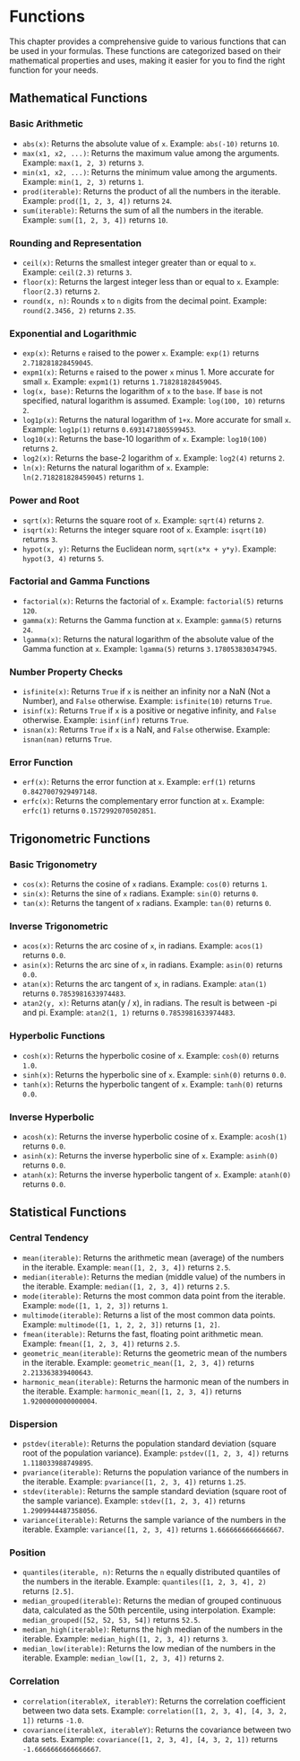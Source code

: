 # Functions

This chapter provides a comprehensive guide to various functions that can be used in your formulas. These functions are categorized based on their mathematical properties and uses, making it easier for you to find the right function for your needs.

## Mathematical Functions

### Basic Arithmetic

- `abs(x)`: Returns the absolute value of `x`. Example: `abs(-10)` returns `10`.
- `max(x1, x2, ...)`: Returns the maximum value among the arguments. Example: `max(1, 2, 3)` returns `3`.
- `min(x1, x2, ...)`: Returns the minimum value among the arguments. Example: `min(1, 2, 3)` returns `1`.
- `prod(iterable)`: Returns the product of all the numbers in the iterable. Example: `prod([1, 2, 3, 4])` returns `24`.
- `sum(iterable)`: Returns the sum of all the numbers in the iterable. Example: `sum([1, 2, 3, 4])` returns `10`.

### Rounding and Representation

- `ceil(x)`: Returns the smallest integer greater than or equal to `x`. Example: `ceil(2.3)` returns `3`.
- `floor(x)`: Returns the largest integer less than or equal to `x`. Example: `floor(2.3)` returns `2`.
- `round(x, n)`: Rounds `x` to `n` digits from the decimal point. Example: `round(2.3456, 2)` returns `2.35`.

### Exponential and Logarithmic

- `exp(x)`: Returns `e` raised to the power `x`. Example: `exp(1)` returns `2.718281828459045`.
- `expm1(x)`: Returns `e` raised to the power `x` minus 1. More accurate for small `x`. Example: `expm1(1)` returns `1.718281828459045`.
- `log(x, base)`: Returns the logarithm of `x` to the `base`. If `base` is not specified, natural logarithm is assumed. Example: `log(100, 10)` returns `2`.
- `log1p(x)`: Returns the natural logarithm of `1+x`. More accurate for small `x`. Example: `log1p(1)` returns `0.6931471805599453`.
- `log10(x)`: Returns the base-10 logarithm of `x`. Example: `log10(100)` returns `2`.
- `log2(x)`: Returns the base-2 logarithm of `x`. Example: `log2(4)` returns `2`.
- `ln(x)`: Returns the natural logarithm of `x`. Example: `ln(2.718281828459045)` returns `1`.

### Power and Root

- `sqrt(x)`: Returns the square root of `x`. Example: `sqrt(4)` returns `2`.
- `isqrt(x)`: Returns the integer square root of `x`. Example: `isqrt(10)` returns `3`.
- `hypot(x, y)`: Returns the Euclidean norm, `sqrt(x*x + y*y)`. Example: `hypot(3, 4)` returns `5`.

### Factorial and Gamma Functions

- `factorial(x)`: Returns the factorial of `x`. Example: `factorial(5)` returns `120`.
- `gamma(x)`: Returns the Gamma function at `x`. Example: `gamma(5)` returns `24`.
- `lgamma(x)`: Returns the natural logarithm of the absolute value of the Gamma function at `x`. Example: `lgamma(5)` returns `3.178053830347945`.

### Number Property Checks

- `isfinite(x)`: Returns `True` if `x` is neither an infinity nor a NaN (Not a Number), and `False` otherwise. Example: `isfinite(10)` returns `True`.
- `isinf(x)`: Returns `True` if `x` is a positive or negative infinity, and `False` otherwise. Example: `isinf(inf)` returns `True`.
- `isnan(x)`: Returns `True` if `x` is a NaN, and `False` otherwise. Example: `isnan(nan)` returns `True`.

### Error Function
- `erf(x)`: Returns the error function at `x`. Example: `erf(1)` returns `0.8427007929497148`.
- `erfc(x)`: Returns the complementary error function at `x`. Example: `erfc(1)` returns `0.1572992070502851`.

## Trigonometric Functions

### Basic Trigonometry
- `cos(x)`: Returns the cosine of `x` radians. Example: `cos(0)` returns `1`.
- `sin(x)`: Returns the sine of `x` radians. Example: `sin(0)` returns `0`.
- `tan(x)`: Returns the tangent of `x` radians. Example: `tan(0)` returns `0`.

### Inverse Trigonometric
- `acos(x)`: Returns the arc cosine of `x`, in radians. Example: `acos(1)` returns `0.0`.
- `asin(x)`: Returns the arc sine of `x`, in radians. Example: `asin(0)` returns `0.0`.
- `atan(x)`: Returns the arc tangent of `x`, in radians. Example: `atan(1)` returns `0.7853981633974483`.
- `atan2(y, x)`: Returns atan(y / x), in radians. The result is between -pi and pi. Example: `atan2(1, 1)` returns `0.7853981633974483`.

### Hyperbolic Functions
- `cosh(x)`: Returns the hyperbolic cosine of `x`. Example: `cosh(0)` returns `1.0`.
- `sinh(x)`: Returns the hyperbolic sine of `x`. Example: `sinh(0)` returns `0.0`.
- `tanh(x)`: Returns the hyperbolic tangent of `x`. Example: `tanh(0)` returns `0.0`.

### Inverse Hyperbolic
- `acosh(x)`: Returns the inverse hyperbolic cosine of `x`. Example: `acosh(1)` returns `0.0`.
- `asinh(x)`: Returns the inverse hyperbolic sine of `x`. Example: `asinh(0)` returns `0.0`.
- `atanh(x)`: Returns the inverse hyperbolic tangent of `x`. Example: `atanh(0)` returns `0.0`.

## Statistical Functions

### Central Tendency
- `mean(iterable)`: Returns the arithmetic mean (average) of the numbers in the iterable. Example: `mean([1, 2, 3, 4])` returns `2.5`.
- `median(iterable)`: Returns the median (middle value) of the numbers in the iterable. Example: `median([1, 2, 3, 4])` returns `2.5`.
- `mode(iterable)`: Returns the most common data point from the iterable. Example: `mode([1, 1, 2, 3])` returns `1`.
- `multimode(iterable)`: Returns a list of the most common data points. Example: `multimode([1, 1, 2, 2, 3])` returns `[1, 2]`.
- `fmean(iterable)`: Returns the fast, floating point arithmetic mean. Example: `fmean([1, 2, 3, 4])` returns `2.5`.
- `geometric_mean(iterable)`: Returns the geometric mean of the numbers in the iterable. Example: `geometric_mean([1, 2, 3, 4])` returns `2.213363839400643`.
- `harmonic_mean(iterable)`: Returns the harmonic mean of the numbers in the iterable. Example: `harmonic_mean([1, 2, 3, 4])` returns `1.9200000000000004`.

### Dispersion
- `pstdev(iterable)`: Returns the population standard deviation (square root of the population variance). Example: `pstdev([1, 2, 3, 4])` returns `1.118033988749895`.
- `pvariance(iterable)`: Returns the population variance of the numbers in the iterable. Example: `pvariance([1, 2, 3, 4])` returns `1.25`.
- `stdev(iterable)`: Returns the sample standard deviation (square root of the sample variance). Example: `stdev([1, 2, 3, 4])` returns `1.2909944487358056`.
- `variance(iterable)`: Returns the sample variance of the numbers in the iterable. Example: `variance([1, 2, 3, 4])` returns `1.6666666666666667`.

### Position
- `quantiles(iterable, n)`: Returns the `n` equally distributed quantiles of the numbers in the iterable. Example: `quantiles([1, 2, 3, 4], 2)` returns `[2.5]`.
- `median_grouped(iterable)`: Returns the median of grouped continuous data, calculated as the 50th percentile, using interpolation. Example: `median_grouped([52, 52, 53, 54])` returns `52.5`.
- `median_high(iterable)`: Returns the high median of the numbers in the iterable. Example: `median_high([1, 2, 3, 4])` returns `3`.
- `median_low(iterable)`: Returns the low median of the numbers in the iterable. Example: `median_low([1, 2, 3, 4])` returns `2`.

### Correlation
- `correlation(iterableX, iterableY)`: Returns the correlation coefficient between two data sets. Example: `correlation([1, 2, 3, 4], [4, 3, 2, 1])` returns `-1.0`.
- `covariance(iterableX, iterableY)`: Returns the covariance between two data sets. Example: `covariance([1, 2, 3, 4], [4, 3, 2, 1])` returns `-1.6666666666666667`.
